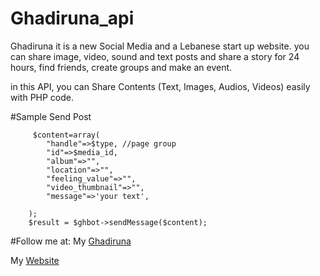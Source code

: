 # Ghadiruna_api
Ghadiruna
it is a new Social Media and a Lebanese start up website. you can share image, video, sound and text posts and share a story for 24 hours, find friends, create groups and make an event.

in this API, you can Share Contents (Text, Images, Audios, Videos) easily with PHP code.


#Sample Send Post 
```
     $content=array(
        "handle"=>$type, //page group
        "id"=>$media_id,
        "album"=>"",
        "location"=>"",
        "feeling_value"=>"",
        "video_thumbnail"=>"",
        "message"=>'your text',

    );
    $result = $ghbot->sendMessage($content);
 ```

#Follow me at: 
My [Ghadiruna](https://www.ghadiruna.com/pages/skhanzadeh_ir)

My [Website](https://skhanzadeh.ir)
